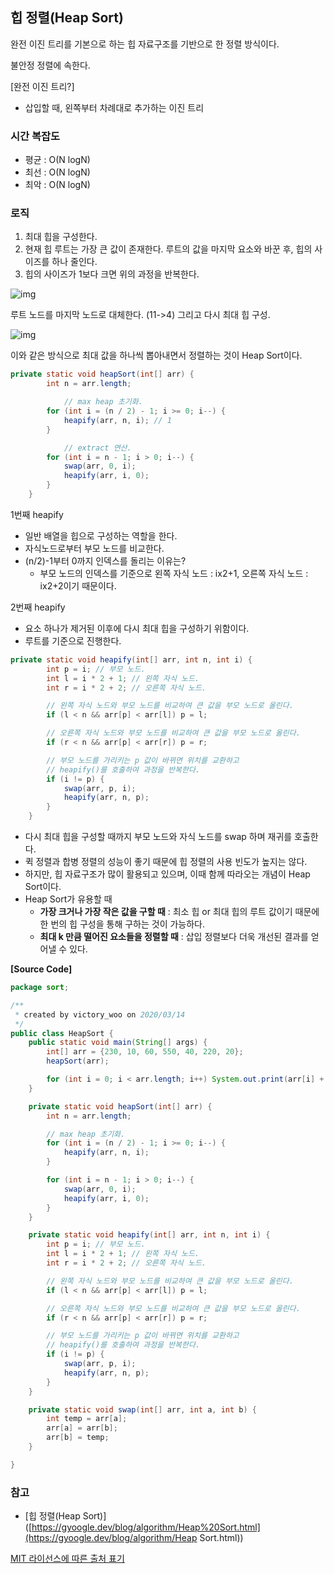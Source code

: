 ## 힙 정렬(Heap Sort)

완전 이진 트리를 기본으로 하는 힙 자료구조를 기반으로 한 정렬 방식이다.

불안정 정렬에 속한다.

[완전 이진 트리?]

- 삽입할 때, 왼쪽부터 차례대로 추가하는 이진 트리





### 시간 복잡도

- 평균 : O(N logN)
- 최선 : O(N logN)
- 최악 : O(N logN)



### 로직

1. 최대 힙을 구성한다.
2. 현재 힙 루트는 가장 큰 값이 존재한다. 루트의 값을 마지막 요소와 바꾼 후, 힙의 사이즈를 하나 줄인다.
3. 힙의 사이즈가 1보다 크면 위의 과정을 반복한다.

![img](https://camo.githubusercontent.com/0104a65c5df44c342e310a24c1becd08c9596367/68747470733a2f2f74312e6461756d63646e2e6e65742f6366696c652f746973746f72792f393939383936343435414434393533303233)

루트 노드를 마지막 노드로 대체한다. (11->4) 그리고 다시 최대 힙 구성.

![img](https://camo.githubusercontent.com/000e4568cdab087691478961e100c8290df3af31/68747470733a2f2f74312e6461756d63646e2e6e65742f6366696c652f746973746f72792f393945314144343435414434393533303135)

이와 같은 방식으로 최대 값을 하나씩 뽑아내면서 정렬하는 것이 Heap Sort이다.

```java
private static void heapSort(int[] arr) {
        int n = arr.length;

  			// max heap 초기화.
        for (int i = (n / 2) - 1; i >= 0; i--) {
            heapify(arr, n, i); // 1
        }

  			// extract 연산. 
        for (int i = n - 1; i > 0; i--) {
            swap(arr, 0, i);
            heapify(arr, i, 0);
        }
    }
```



1번째 heapify

- 일반 배열을 힙으로 구성하는 역할을 한다.
- 자식노드로부터 부모 노드를 비교한다.
- (n/2)-1부터 0까지 인덱스를 돌리는 이유는?
  - 부모 노드의 인덱스를 기준으로 왼쪽 자식 노드 : ix2+1, 오른쪽 자식 노드 : ix2+2이기 때문이다.



2번째 heapify

- 요소 하나가 제거된 이후에 다시 최대 힙을 구성하기 위함이다.
- 루트를 기준으로 진행한다.

```java
private static void heapify(int[] arr, int n, int i) {
        int p = i; // 부모 노드.
        int l = i * 2 + 1; // 왼쪽 자식 노드.
        int r = i * 2 + 2; // 오른쪽 자식 노드.

        // 왼쪽 자식 노드와 부모 노드를 비교하여 큰 값을 부모 노드로 올린다.
        if (l < n && arr[p] < arr[l]) p = l;

        // 오른쪽 자식 노드와 부모 노드를 비교하여 큰 값을 부모 노드로 올린다.
        if (r < n && arr[p] < arr[r]) p = r;

        // 부모 노드를 가리키는 p 값이 바뀌면 위치를 교환하고
        // heapify()를 호출하여 과정을 반복한다.
        if (i != p) {
            swap(arr, p, i);
            heapify(arr, n, p);
        }
    }
```

- 다시 최대 힙을 구성할 때까지 부모 노드와 자식 노드를 swap 하며 재귀를 호출한다.
- 퀵 정렬과 합병 정렬의 성능이 좋기 때문에 힙 정렬의 사용 빈도가 높지는 않다.
- 하지만, 힙 자료구조가 많이 활용되고 있으며, 이때 함께 따라오는 개념이 Heap Sort이다.
- Heap Sort가 유용할 때
  - **가장 크거나 가장 작은 값을 구할 때** : 최소 힙 or 최대 힙의 루트 값이기 때문에 한 번의 힙 구성을 통해 구하는 것이 가능하다.
  - **최대 k 만큼 떨어진 요소들을 정렬할 때** : 삽입 정렬보다 더욱 개선된 결과를 얻어낼 수 있다.



**[Source Code]**

```java
package sort;

/**
 * created by victory_woo on 2020/03/14
 */
public class HeapSort {
    public static void main(String[] args) {
        int[] arr = {230, 10, 60, 550, 40, 220, 20};
        heapSort(arr);

        for (int i = 0; i < arr.length; i++) System.out.print(arr[i] + " ");
    }

    private static void heapSort(int[] arr) {
        int n = arr.length;

        // max heap 초기화.
        for (int i = (n / 2) - 1; i >= 0; i--) {
            heapify(arr, n, i);
        }

        for (int i = n - 1; i > 0; i--) {
            swap(arr, 0, i);
            heapify(arr, i, 0);
        }
    }

    private static void heapify(int[] arr, int n, int i) {
        int p = i; // 부모 노드.
        int l = i * 2 + 1; // 왼쪽 자식 노드.
        int r = i * 2 + 2; // 오른쪽 자식 노드.

        // 왼쪽 자식 노드와 부모 노드를 비교하여 큰 값을 부모 노드로 올린다.
        if (l < n && arr[p] < arr[l]) p = l;

        // 오른쪽 자식 노드와 부모 노드를 비교하여 큰 값을 부모 노드로 올린다.
        if (r < n && arr[p] < arr[r]) p = r;

        // 부모 노드를 가리키는 p 값이 바뀌면 위치를 교환하고
        // heapify()를 호출하여 과정을 반복한다.
        if (i != p) {
            swap(arr, p, i);
            heapify(arr, n, p);
        }
    }

    private static void swap(int[] arr, int a, int b) {
        int temp = arr[a];
        arr[a] = arr[b];
        arr[b] = temp;
    }

}
```



### 참고

- [힙 정렬(Heap Sort)]([https://gyoogle.dev/blog/algorithm/Heap%20Sort.html](https://gyoogle.dev/blog/algorithm/Heap Sort.html))

[MIT 라이선스에 따른 출처 표기](https://github.com/WooVictory/Ready-For-Tech-Interview)


